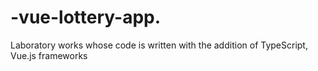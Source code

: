 # -vue-lottery-app.
Laboratory works whose code is written with the addition of TypeScript, Vue.js frameworks 
